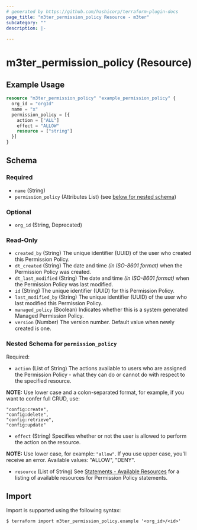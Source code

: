 ```yaml
---
# generated by https://github.com/hashicorp/terraform-plugin-docs
page_title: "m3ter_permission_policy Resource - m3ter"
subcategory: ""
description: |-
  
---
```


# m3ter_permission_policy (Resource)



## Example Usage

```terraform
resource "m3ter_permission_policy" "example_permission_policy" {
  org_id = "orgId"
  name = "x"
  permission_policy = [{
    action = ["ALL"]
    effect = "ALLOW"
    resource = ["string"]
  }]
}
```

<!-- schema generated by tfplugindocs -->
## Schema

### Required

- `name` (String)
- `permission_policy` (Attributes List) (see [below for nested schema](#nestedatt--permission_policy))

### Optional

- `org_id` (String, Deprecated)

### Read-Only

- `created_by` (String) The unique identifier (UUID) of the user who created this Permission Policy.
- `dt_created` (String) The date and time *(in ISO-8601 format)* when the Permission Policy was created.
- `dt_last_modified` (String) The date and time *(in ISO-8601 format)* when the Permission Policy was last modified.
- `id` (String) The unique identifier (UUID) for this Permission Policy.
- `last_modified_by` (String) The unique identifier (UUID) of the user who last modified this Permission Policy.
- `managed_policy` (Boolean) Indicates whether this is a system generated Managed Permission Policy.
- `version` (Number) The version number. Default value when newly created is one.

<a id="nestedatt--permission_policy"></a>
### Nested Schema for `permission_policy`

Required:

- `action` (List of String) The actions available to users who are assigned the Permission Policy - what they can do or cannot do with respect to the specified resource.

**NOTE:** Use lower case and a colon-separated format, for example, if you want to confer full CRUD, use:
```
"config:create",
"config:delete",
"config:retrieve",
"config:update"
```
- `effect` (String) Specifies whether or not the user is allowed to perform the action on the resource.

**NOTE:** Use lower case, for example: `"allow"`. If you use upper case, you'll receive an error.
Available values: "ALLOW", "DENY".
- `resource` (List of String) See [Statements - Available Resources](https://www.m3ter.com/docs/guides/managing-organization-and-users/creating-and-managing-permissions#statements---available-resources) for a listing of available resources for Permission Policy statements.

## Import

Import is supported using the following syntax:

```shell
$ terraform import m3ter_permission_policy.example '<org_id>/<id>'
```
